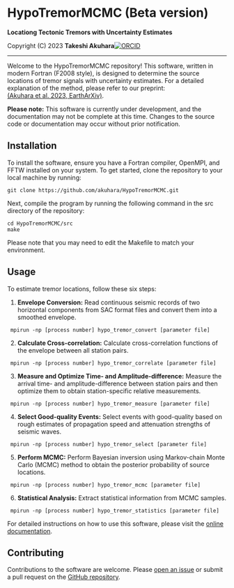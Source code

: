 # HypoTremorMCMC (Beta version)

__Locationg Tectonic Tremors with Uncertainty Estimates__

Copyright (C) 2023 __Takeshi Akuhara__[![ORCID](https://orcid.org/sites/default/files/images/orcid_16x16.png)](https://orcid.org/0000-0002-6129-8459)

---

Welcome to the HypoTremorMCMC repository! This software, written in modern Fortran (F2008 style), is designed to determine the source locations of tremor signals with uncertainty estimates. For a detailed explanation of the method, please refer to our preprint:  
[(Akuhara et al. 2023, EarthArXiv)](https://doi.org/10.31223/X59S9J).


 
__Please note:__  This software is currently under development, and the documentation may not be complete at this time. Changes to the source code or documentation may occur without prior notification.


## Installation 

To install the software, ensure you have a Fortran compiler, OpenMPI, and FFTW installed on your system. To get started, clone the repository to your local machine by running:

```
git clone https://github.com/akuhara/HypoTremorMCMC.git 
```

Next, compile the program by running the following command in the src directory of the repository:

```
cd HypoTremorMCMC/src
make
``` 

Please note that you may need to edit the Makefile to match your environment.

## Usage

To estimate tremor locations, follow these six steps:

1. __Envelope Conversion:__ Read continuous seismic records of two horizontal components from SAC format files and convert them into a smoothed envelope.

```
 mpirun -np [process number] hypo_tremor_convert [parameter file]
```

2. __Calculate Cross-correlation:__ Calculate cross-correlation functions of the envelope between all station pairs.

```
 mpirun -np [process number] hypo_tremor_correlate [parameter file]
```

3. __Measure and Optimize Time- and Amplitude-difference:__ Measure the arrival time- and amplitude-difference between station pairs and then optimize them to obtain station-specific relative measurements.

```
 mpirun -np [process number] hypo_tremor_measure [parameter file]
```

4. __Select Good-quality Events:__ Select events with good-quality based on rough estimates of propagation speed and attenuation strengths of seismic waves.

```
 mpirun -np [process number] hypo_tremor_select [parameter file]
```

5. __Perform MCMC:__ Perform Bayesian inversion using Markov-chain Monte Carlo (MCMC) method to obtain the posterior probability of source locations.

```
 mpirun -np [process number] hypo_tremor_mcmc [parameter file]
```

6. __Statistical Analysis:__ Extract statistical information from MCMC samples.

```
 mpirun -np [process number] hypo_tremor_statistics [parameter file]
```

For detailed instructions on how to use this software, please visit the [online documentation](https://hypotremormcmc.readthedocs.io/en/latest/).

## Contributing

Contributions to the software are welcome. Please [open an issue](https://github.com/akuhara/HypoTremorMCMC/issues) or submit a pull request on the [GitHub repository](https://github.com/akuhara/HypoTremorMCMC).
